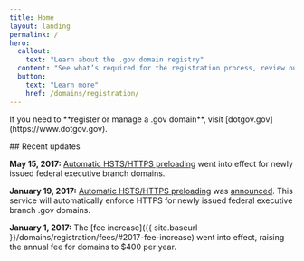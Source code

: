 ```yaml
---
title: Home
layout: landing
permalink: /
hero:
  callout:
    text: "Learn about the .gov domain registry"
  content: "See what’s required for the registration process, review our policies, or download data about .gov domains."
  button:
    text: "Learn more"
    href: /domains/registration/
---
```


<section class="usa-section bg-color-gray-lightest">
  <div class="usa-grid">
<p class="usa-font-lead">If you need to **register or manage a .gov domain**, visit [dotgov.gov](https://www.dotgov.gov).</p>
  </div>
</section>

<section class="usa-section">
  <div class="usa-grid usa-content">
<div class="usa-width-one-third">
## Recent updates
</div>

<div class="usa-width-two-thirds">
<p><strong>May 15, 2017:</strong> <a href="{{ site.baseurl }}/support/security/#hstshttps-preloading">Automatic HSTS/HTTPS preloading</a> went into effect for newly issued federal executive branch domains.</p>
<p><strong>January 19, 2017:</strong> <a href="{{ site.baseurl }}/support/security/#hstshttps-preloading">Automatic HSTS/HTTPS preloading</a> was <a href="https://cio.gov/automatic-https-enforcement-new-executive-branch-gov-domains/">announced</a>. This service will automatically enforce HTTPS for newly issued federal executive branch .gov domains.</p>
<p><strong>January 1, 2017:</strong> The [fee increase]({{ site.baseurl }}/domains/registration/fees/#2017-fee-increase) went into effect, raising the annual fee for domains to $400 per year.</p>
</div>
</div>
</section>
